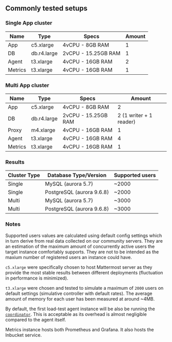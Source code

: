 ## Commonly tested setups

### Single App cluster

| Name    | Type        | Specs                | Amount |
|---------|-------------|----------------------|--------|
| App     | c5.xlarge   | 4vCPU - 8GB RAM      | 1      |
| DB      | db.r4.large | 2vCPU - 15.25GB RAM  | 1      |
| Agent   | t3.xlarge   | 4vCPU - 16GB RAM     | 2      |
| Metrics | t3.xlarge   | 4vCPU - 16GB RAM     | 1      |

### Multi App cluster

| Name    | Type        | Specs                | Amount                  |
|---------|-------------|----------------------|-------------------------|
| App     | c5.xlarge   | 4vCPU - 8GB RAM      | 2                       |
| DB      | db.r4.large | 2vCPU - 15.25GB RAM  | 2 (1 writer + 1 reader) |
| Proxy   | m4.xlarge   | 4vCPU - 16GB RAM     | 1                       |
| Agent   | t3.xlarge   | 4vCPU - 16GB RAM     | 4                       |
| Metrics | t3.xlarge   | 4vCPU - 16GB RAM     | 1                       |


### Results

| Cluster Type | Database Type/Version     | Supported users  |
|--------------|---------------------------|------------------|
| Single       | MySQL (aurora 5.7)        | ~2000            |
| Single       | PostgreSQL (aurora 9.6.8) | ~2000            |
| Multi        | MySQL (aurora 5.7)        | ~3000            |
| Multi        | PostgreSQL (aurora 9.6.8) | ~3000            |

### Notes

Supported users values are calculated using default config settings which in turn derive from real data collected on our community servers. They are an estimation of the maximum amount of concurrently active users the target instance comfortably supports. They are not to be intended as the maxium number of registered users an instance could have.

`c5.xlarge` were specifically chosen to host Mattermost server as they provide the most stable results between different deployments (fluctuation in performance is minimized).

`t3.xlarge` were chosen and tested to simulate a maximum of `2000` users on default settings (simulative controller with default rates). The average amount of memory for each user has been measured at around ~4MB.

By default, the first load-test agent instance will be also be running the [`coordinator`](coordinator.md). This is acceptable as its overhead is almost negligible compared to the agent itself.

Metrics instance hosts both Prometheus and Grafana. It also hosts the Inbucket service.
